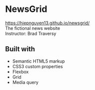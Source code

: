 # NewsGrid

https://hiepnguyen13.github.io/newsgrid/  
The fictional news website  
Instructor: Brad Traversy

## Built with

- Semantic HTML5 markup
- CSS3 custom properties
- Flexbox
- Grid
- Media query
